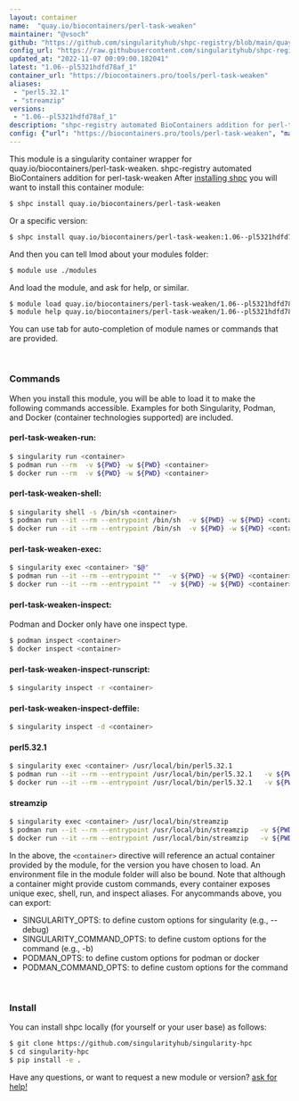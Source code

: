 ```yaml
---
layout: container
name:  "quay.io/biocontainers/perl-task-weaken"
maintainer: "@vsoch"
github: "https://github.com/singularityhub/shpc-registry/blob/main/quay.io/biocontainers/perl-task-weaken/container.yaml"
config_url: "https://raw.githubusercontent.com/singularityhub/shpc-registry/main/quay.io/biocontainers/perl-task-weaken/container.yaml"
updated_at: "2022-11-07 00:09:00.182041"
latest: "1.06--pl5321hdfd78af_1"
container_url: "https://biocontainers.pro/tools/perl-task-weaken"
aliases:
 - "perl5.32.1"
 - "streamzip"
versions:
 - "1.06--pl5321hdfd78af_1"
description: "shpc-registry automated BioContainers addition for perl-task-weaken"
config: {"url": "https://biocontainers.pro/tools/perl-task-weaken", "maintainer": "@vsoch", "description": "shpc-registry automated BioContainers addition for perl-task-weaken", "latest": {"1.06--pl5321hdfd78af_1": "sha256:3dbd30742fbbb93418392eb11253e2b96387f3eea5854e55631837c42aadf96b"}, "tags": {"1.06--pl5321hdfd78af_1": "sha256:3dbd30742fbbb93418392eb11253e2b96387f3eea5854e55631837c42aadf96b"}, "docker": "quay.io/biocontainers/perl-task-weaken", "aliases": {"perl5.32.1": "/usr/local/bin/perl5.32.1", "streamzip": "/usr/local/bin/streamzip"}}
---
```


This module is a singularity container wrapper for quay.io/biocontainers/perl-task-weaken.
shpc-registry automated BioContainers addition for perl-task-weaken
After [installing shpc](#install) you will want to install this container module:


```bash
$ shpc install quay.io/biocontainers/perl-task-weaken
```

Or a specific version:

```bash
$ shpc install quay.io/biocontainers/perl-task-weaken:1.06--pl5321hdfd78af_1
```

And then you can tell lmod about your modules folder:

```bash
$ module use ./modules
```

And load the module, and ask for help, or similar.

```bash
$ module load quay.io/biocontainers/perl-task-weaken/1.06--pl5321hdfd78af_1
$ module help quay.io/biocontainers/perl-task-weaken/1.06--pl5321hdfd78af_1
```

You can use tab for auto-completion of module names or commands that are provided.

<br>

### Commands

When you install this module, you will be able to load it to make the following commands accessible.
Examples for both Singularity, Podman, and Docker (container technologies supported) are included.

#### perl-task-weaken-run:

```bash
$ singularity run <container>
$ podman run --rm  -v ${PWD} -w ${PWD} <container>
$ docker run --rm  -v ${PWD} -w ${PWD} <container>
```

#### perl-task-weaken-shell:

```bash
$ singularity shell -s /bin/sh <container>
$ podman run --it --rm --entrypoint /bin/sh  -v ${PWD} -w ${PWD} <container>
$ docker run --it --rm --entrypoint /bin/sh  -v ${PWD} -w ${PWD} <container>
```

#### perl-task-weaken-exec:

```bash
$ singularity exec <container> "$@"
$ podman run --it --rm --entrypoint ""  -v ${PWD} -w ${PWD} <container> "$@"
$ docker run --it --rm --entrypoint ""  -v ${PWD} -w ${PWD} <container> "$@"
```

#### perl-task-weaken-inspect:

Podman and Docker only have one inspect type.

```bash
$ podman inspect <container>
$ docker inspect <container>
```

#### perl-task-weaken-inspect-runscript:

```bash
$ singularity inspect -r <container>
```

#### perl-task-weaken-inspect-deffile:

```bash
$ singularity inspect -d <container>
```


#### perl5.32.1

```bash
$ singularity exec <container> /usr/local/bin/perl5.32.1
$ podman run --it --rm --entrypoint /usr/local/bin/perl5.32.1   -v ${PWD} -w ${PWD} <container> -c " $@"
$ docker run --it --rm --entrypoint /usr/local/bin/perl5.32.1   -v ${PWD} -w ${PWD} <container> -c " $@"
```


#### streamzip

```bash
$ singularity exec <container> /usr/local/bin/streamzip
$ podman run --it --rm --entrypoint /usr/local/bin/streamzip   -v ${PWD} -w ${PWD} <container> -c " $@"
$ docker run --it --rm --entrypoint /usr/local/bin/streamzip   -v ${PWD} -w ${PWD} <container> -c " $@"
```



In the above, the `<container>` directive will reference an actual container provided
by the module, for the version you have chosen to load. An environment file in the
module folder will also be bound. Note that although a container
might provide custom commands, every container exposes unique exec, shell, run, and
inspect aliases. For anycommands above, you can export:

 - SINGULARITY_OPTS: to define custom options for singularity (e.g., --debug)
 - SINGULARITY_COMMAND_OPTS: to define custom options for the command (e.g., -b)
 - PODMAN_OPTS: to define custom options for podman or docker
 - PODMAN_COMMAND_OPTS: to define custom options for the command

<br>

### Install

You can install shpc locally (for yourself or your user base) as follows:

```bash
$ git clone https://github.com/singularityhub/singularity-hpc
$ cd singularity-hpc
$ pip install -e .
```

Have any questions, or want to request a new module or version? [ask for help!](https://github.com/singularityhub/singularity-hpc/issues)
